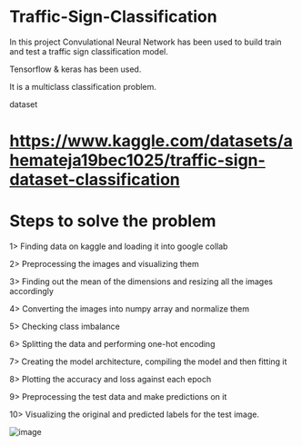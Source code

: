 # Traffic-Sign-Classification

In this project Convulational Neural Network has been used to build train and test a traffic sign classification model.

Tensorflow & keras has been used.

It is a multiclass classification problem.

dataset

# https://www.kaggle.com/datasets/ahemateja19bec1025/traffic-sign-dataset-classification

# Steps to solve the problem

1> Finding data on kaggle and loading it into google collab

2> Preprocessing the images and visualizing them

3> Finding out the mean of the dimensions and resizing all the images accordingly

4> Converting the images into numpy array and normalize them

5> Checking class imbalance

6> Splitting the data and performing one-hot encoding

7> Creating the model architecture, compiling the model and then fitting it

8> Plotting the accuracy and loss against each epoch

9> Preprocessing the test data and make predictions on it 

10> Visualizing the original and predicted labels for the test image.


![image](https://github.com/mrigankaghosh9/Traffic-Sign-Classification/assets/60334844/93b436b7-116e-4fdd-9617-0c4fa7358b13)
